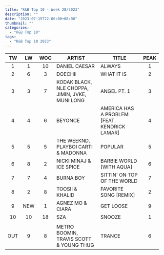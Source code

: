 ```yaml
---
title: "R&B Top 10 - Week 28/2023"
description: ""
date: "2023-07-15T22:00:00+08:00"
thumbnail: ""
categories:
  - "R&B Top 10"
tags:
  - "R&B Top 10 2023"
---
```

<!--more-->
|TW|LW|WOC|ARTIST|TITLE|PEAK|
|:----:|:----:|:----:|----|----|:----:|
|1|1|10|DANIEL CAESAR|ALWAYS|1|
|2|6|3|DOECHII|WHAT IT IS|2|
|3|3|7|KODAK BLACK, NLE CHOPPA, JIMIN, JVKE, MUNI LONG|ANGEL PT. 1|3|
|4|4|6|BEYONCE|AMERICA HAS A PROBLEM [FEAT. KENDRICK LAMAR]|4|
|5|5|5|THE WEEKND, PLAYBOI CARTI & MADONNA|POPULAR|5|
|6|8|2|NICKI MINAJ & ICE SPICE|BARBIE WORLD [WITH AQUA]|6|
|7|7|4|BURNA BOY|SITTIN' ON TOP OF THE WORLD|7|
|8|2|8|TOOSII & KHALID|FAVORITE SONG [REMIX]|2|
|9|NEW|1|AGNEZ MO & CIARA|GET LOOSE|9|
|10|10|18|SZA|SNOOZE|1|
| | | | | | |
|OUT|9|8|METRO BOOMIN, TRAVIS SCOTT & YOUNG THUG|TRANCE|6|